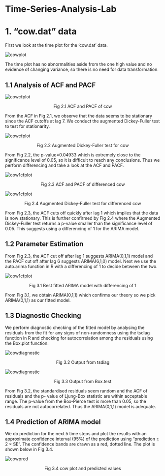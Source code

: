 # Time-Series-Analysis-Lab
# 1. “cow.dat” data
First we look at the time plot for the ‘cow.dat’ data. 

![cowplot](./img/cowplot.png)

The time plot has no abnormalities aside from the one high value and no evidence of
changing variance, so there is no need for data transformation.

## 1.1 Analysis of ACF and PACF

![cowcfplot](./img/cowcfplot.png)

<p align="center">
Fig 2.1 ACF and PACF of cow
</p>

From the ACF in Fig 2.1, we observe that the data seems to be stationary since the ACF
cutoffs at lag 7. We conduct the augmented Dickey-Fuller test to test for stationarity. 

![cowcfplot](./img/cowcfplot.png)

<p align="center">
Fig 2.2 Augmented Dickey-Fuller test for cow
</p>
  
From Fig 2.2, the p-value=0.04933 which is extremely close to the significance level of 0.05,
so it is difficult to reach any conclusions. Thus we perform differencing and take a look at the
ACF and PACF.

![cow1cfplot](./img/cow1cfplot.png)

<p align="center">
Fig 2.3 ACF and PACF of differenced cow
</p>

![cow1cfplot](./img/cow1cfplot.png)

<p align="center">
Fig 2.4 Augmented Dickey-Fuller test for differenced cow
</p>

From Fig 2.3, the ACF cuts off quickly after lag 1 which implies that the data is now
stationary. This is further confirmed by Fig 2.4 where the Augmented Dickey-Fuller test
returns a p-value smaller than the significance level of 0.05. This suggests using a
differencing of 1 for the ARIMA model.

## 1.2 Parameter Estimation
From Fig 2.3, the ACF cut off after lag 1 suggests ARIMA(0,1,1) model and the PACF cut
off after lag 6 suggests ARIMA(6,1,0) model. Next we use the auto.arima function in R with
a differencing of 1 to decide between the two.

![cow1cfplot](./img/cow1cfplot.png)

<p align="center">
Fig 3.1 Best fitted ARIMA model with differencing of 1
</p>
  
From Fig 3.1, we obtain ARIMA(0,1,1) which confirms our theory so we pick ARIMA(0,1,1)
as our fitted model.

## 1.3 Diagnostic Checking
We perform diagnostic checking of the fitted model by analysing the residuals from the fit for
any signs of non–randomness using the tsdiag function in R and checking for autocorrelation
among the residuals using the Box.plot function.

![cowdiagnostic](./img/cowdiagnostic.png)

<p align="center">
Fig 3.2 Output from tsdiag
</p>

![cowdiagnostic](./img/cowdiagnostic.png)

<p align="center">
Fig 3.3 Output from Box.test
</p>

From Fig 3.2, the standardised residuals seem random and the ACF of residuals and the p-
value of Ljung-Box statistic are within acceptable range. The p-value from the Box-Pierce
test is more than 0.05, so the residuals are not autocorrelated. Thus the ARIMA(0,1,1) model
is adequate.

## 1.4 Prediction of ARIMA model
We do prediction for the next 5 time steps and plot the results with an approximate
confidence interval (95%) of the prediction using “prediction ± 2 × SE”. The confidence
bands are drawn as a red, dotted line. The plot is shown below in Fig 3.4.

![cowpred](./img/cowpred.png)

<p align="center">
Fig 3.4 cow plot and predicted values
</p>
